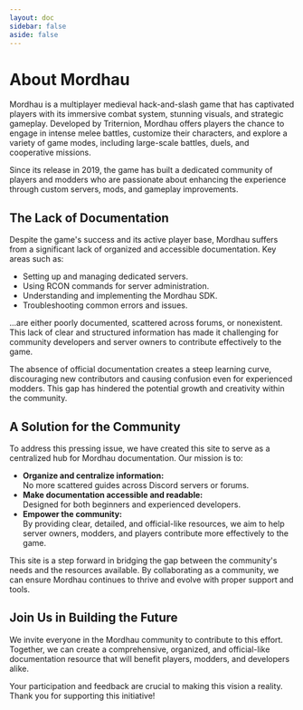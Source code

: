 ```yaml
---
layout: doc
sidebar: false
aside: false
---
```


# About Mordhau

Mordhau is a multiplayer medieval hack-and-slash game that has captivated players with its immersive combat system, stunning visuals, and strategic gameplay. Developed by Triternion, Mordhau offers players the chance to engage in intense melee battles, customize their characters, and explore a variety of game modes, including large-scale battles, duels, and cooperative missions.

Since its release in 2019, the game has built a dedicated community of players and modders who are passionate about enhancing the experience through custom servers, mods, and gameplay improvements.

## The Lack of Documentation

Despite the game's success and its active player base, Mordhau suffers from a significant lack of organized and accessible documentation. Key areas such as:

- Setting up and managing dedicated servers.
- Using RCON commands for server administration.
- Understanding and implementing the Mordhau SDK.
- Troubleshooting common errors and issues.

...are either poorly documented, scattered across forums, or nonexistent. This lack of clear and structured information has made it challenging for community developers and server owners to contribute effectively to the game.

The absence of official documentation creates a steep learning curve, discouraging new contributors and causing confusion even for experienced modders. This gap has hindered the potential growth and creativity within the community.

## A Solution for the Community

To address this pressing issue, we have created this site to serve as a centralized hub for Mordhau documentation. Our mission is to:

- **Organize and centralize information:** <br>
  No more scattered guides across Discord servers or forums.
- **Make documentation accessible and readable:** <br>
  Designed for both beginners and experienced developers.
- **Empower the community:** <br>
  By providing clear, detailed, and official-like resources, we aim to help server owners, modders, and players contribute more effectively to the game.

This site is a step forward in bridging the gap between the community's needs and the resources available. By collaborating as a community, we can ensure Mordhau continues to thrive and evolve with proper support and tools.

## Join Us in Building the Future

We invite everyone in the Mordhau community to contribute to this effort. Together, we can create a comprehensive, organized, and official-like documentation resource that will benefit players, modders, and developers alike.

Your participation and feedback are crucial to making this vision a reality. Thank you for supporting this initiative!
